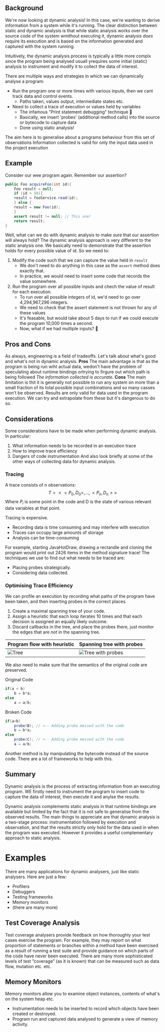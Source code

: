 ## Background
We're now looking at dynamic analysis! In this case, we're wanting to derive information from a system while it's running. The clear distinction between static and dynamic analysis is that while static analysis works over the source code of the system wmithout executing it,  dynamic analysis *does* require its execution and is based on the information generated and captured with the system running.

Intuitively, the dynamic analysis process is typically a little more complx since the program being analysed usuall yrequires some initial (static) analysis to instrument and modify it to collect the data of interest.

There are multiple ways and strategies in which we can dynamically analyse a program:
* Run the program one or more times with various inputs, then we cant track data and control events.
	* Paths taken, values output, intermediate states etc.
* Need to collect a trace of execution or values held by variables
	* The infamous "Print statement debugging" technique 🤭
	* Basically, we insert 'probes' (additional method calls) into the source or bytecode to capture data
	* Done using static analysis!

The aim here is to generalise about a programs behaviour from this set of observations
Information collected is valid for only the input data used in the project execution

##  Example
Consider our wee program again. Remember our assertion?
```java
public Foo acquireFoo(int id){
	Foo result = null;
	if (id > 50){
	result = fooService.read(id);
	} else {
	result = new Foo(id);
	}
	assert result != null; // This one!
	return result;
}
```
Well, what can we do with dynamic analysis to make sure that our assertion will always hold?
The dynamic analysis approach is very different to the static analysis one. We basically need to demonstrate that the assertion holds for every possible value of id. So we need to:
1. Modify the code such that we can capture the value held in `result`
	- We don't need to do anything in this case as the `assert` method does exactly that. 
	- In practice, we would need to insert some code that records the value somewhere.
2. Run the program over all possible inputs and chech the value of result for each execution.
	- To run over all possible integers of id, we'd need to go over 4,294,967,296 integers. 
	- We need to check that the assert statement is not thrown for any of these values
	- It's feasable, but would take about 5 days to run if we could execute the program 10,000 times a second.
	- Now, what if we had multiple inputs? 🤔

## Pros and Cons
As always, engineering is a field of tradeoffs. Let's talk about what's good and what's not in dynamic analysis.
**Pros**
The main advantage is that as the program is being run wiht actual data, wedon't have the problem of speculating about runtime bindings ortrying to firgure out which path is being followed
*The information collected is accurate.*
**Cons**
The main limitation is thit it is generally not possible to run any system on more than a small fraction of its total possible input combinations and so many casses won't be observed.
Results are only valid for data used in the program execution.
We can try and extrapolate from these but it's dangerous to do so.

## Considerations
Some considerations have to be made when performing dynamic analysis. In particular:
1. What information needs to be recorded in an execution trace
2. How to improve trace efficiency
3. Dangers of code instrumentation
And also look briefly at some of the other ways of collecting data for dynamic analysis.

### Tracing
A trace consists of n observations:
$$ T = << P_0, D_0 >, ... , <P_n,D_n>>$$
Where $P_i$ is some point in the code and D is the state of various relevant data variables at that point.

Tracing is expensive.
* Recording data is time consuming and may interfere with execution
* Traces can occupy large amounts of storage
* Analysis can be time-consuming

For example, starting JavaHotDraw, drawing a rectandle and cloning the program would print out 2426 items in the method signature trace! The techniques we use to find out what needs to be traced are:
* Placing probes strateigically.
* Considering data collected.

### Optimising Trace Efficiency
We can profile an execution by recording what paths of the program have been taken, and then inserting probes in the correct places.

1. Create a maximal spanning tree of your code.
2. Assign a heuristic that each loop iterates 10 times and that each decision is assigned an equally likely outcome.
3. Discard callbacks in the tree, and place the probes there, just monitor the edges that are *not* in the spanning tree.

| Program flow with heuristic              | Spanning tree with probes                            |
| ---------------------------------------- | ---------------------------------------------------- |
| ![Tree](https://i.imgur.com/Htew1rO.png) | ![Tree with probes](https://i.imgur.com/bQidXcI.png) |
We also need to make sure that the semantics of the original code are preserved.

Original Code
```java
if(a < b)
	b = b*a;
else
	a = a/b;
```
Broken Code
```java
if(a<b)
	probe(B); // <-- Adding probe messed with the code
	b = b*a;
else
	probe(C); // <-- Adding probe messed with the code
	a = a/b;
```

Another method is by manipulating the bytecode instead of the source code. There are a lot of frameworks to help with this.
## Summary
Dynamic analysis is the process of extracting information from an executing program.
WE firstly need to instrument the program to insert code to capture the data of interest, then execute it and anylse the results.

Dynamic analysis complements static analysis in that runtime bindings are available but limited by the fact that it is not safe to generalise from the observed results.
The main things to appreciate are that dynamic analysis is a two-stage process: instrumentation followed by execution and observation, and that the results strictly only hold for the data used in when the program was executed. However it provides a useful complementary approach to static analysis.



# Examples
There are many applications for dynamic analysers, just like static analysers. Here are just a few:
* Profilers 
* Debuggers 
* Testing frameworks
* Memory monitors
* (there are many more)
## Test Coverage Analysis
Test coverage analysers provide feedback on how thoroughly your test cases exercise the program. For example, they may report on what proportion of statements or branches within a method have been exercised as a result of running a test suite and provide guidance on which parts of the code have never been executed. There are many more sophisticated levels of test ”coverage” (as it is known) that can be measured such as data flow, mutation etc. etc.

## Memory Monitors
Memory monitors allow you to examine object instances, contents of what's on the system heap etc.
* Instrumentation needs to be inserted to record which objects have been created or destroyed.
* Program run and captured data analysed to generate a view of memory activity.